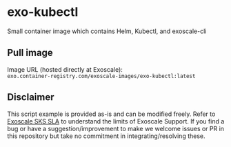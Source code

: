 # exo-kubectl

Small container image which contains Helm, Kubectl, and exoscale-cli

## Pull image

Image URL (hosted directly at Exoscale):  
`exo.container-registry.com/exoscale-images/exo-kubectl:latest`

## Disclaimer

This script example is provided as-is and can be modified freely. Refer to [Exoscale SKS SLA](https://community.exoscale.com/documentation/sks/overview/#service-level-and-support) to understand the limits of Exoscale Support. If you find a bug or have a suggestion/improvement to make
we welcome issues or PR in this repository but take no commitment in integrating/resolving these.
